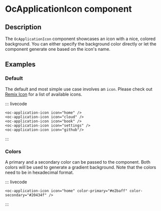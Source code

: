 # OcApplicationIcon component

## Description

The `OcApplicationIcon` component showcases an icon with a nice, colored background. You can either specify the background color directly or let the component generate one based on the icon's name.

## Examples

### Default

The default and most simple use case involves an `icon`. Please check out [Remix Icon](https://remixicon.com/) for a list of available icons.

::: livecode
```vue
<oc-application-icon icon="home" />
<oc-application-icon icon="cloud" /> 
<oc-application-icon icon="book" /> 
<oc-application-icon icon="settings" /> 
<oc-application-icon icon="github"/>
```
:::

### Colors

A primary and a secondary color can be passed to the component. Both colors will be used to generate a gradient background. Note that the colors need to be in hexadecimal format.

::: livecode
```vue
<oc-application-icon icon="home" color-primary="#e2baff" color-secondary="#20434f" />
```
:::

